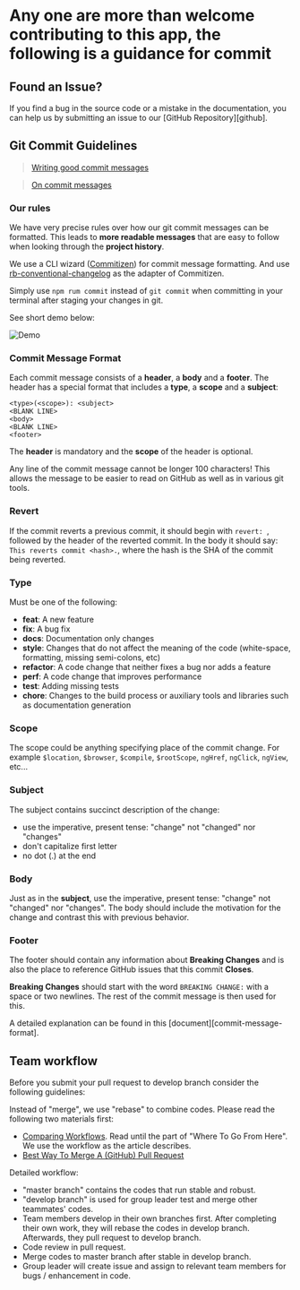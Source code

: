 # Any one are more than welcome contributing to this app, the following is a guidance for commit

## <a name="issue"></a> Found an Issue?
If you find a bug in the source code or a mistake in the documentation, you can help us by
submitting an issue to our [GitHub Repository][github]. 

## <a name="commit"></a> Git Commit Guidelines

> [Writing good commit messages](https://github.com/erlang/otp/wiki/Writing-good-commit-messages)

> [On commit messages](http://who-t.blogspot.com/2009/12/on-commit-messages.html)

### Our rules

We have very precise rules over how our git commit messages can be formatted.  This leads to **more
readable messages** that are easy to follow when looking through the **project history**.

We use a CLI wizard ([Commitizen](https://github.com/commitizen/cz-cli)) for commit message formatting. 
And use [rb-conventional-changelog](https://www.npmjs.com/package/rb-conventional-changelog) as the adapter of Commitizen. 

Simply use ` npm rum commit ` instead of ` git commit ` when committing in your terminal after staging your changes in git.

See short demo below:

![Demo](public/images/contributing/commitizen-demo.gif)

### Commit Message Format
Each commit message consists of a **header**, a **body** and a **footer**.  The header has a special
format that includes a **type**, a **scope** and a **subject**:

```
<type>(<scope>): <subject>
<BLANK LINE>
<body>
<BLANK LINE>
<footer>
```

The **header** is mandatory and the **scope** of the header is optional.

Any line of the commit message cannot be longer 100 characters! This allows the message to be easier
to read on GitHub as well as in various git tools.

### Revert
If the commit reverts a previous commit, it should begin with `revert: `, followed by the header of the reverted commit. In the body it should say: `This reverts commit <hash>.`, where the hash is the SHA of the commit being reverted.

### Type
Must be one of the following:

* **feat**: A new feature
* **fix**: A bug fix
* **docs**: Documentation only changes
* **style**: Changes that do not affect the meaning of the code (white-space, formatting, missing
  semi-colons, etc)
* **refactor**: A code change that neither fixes a bug nor adds a feature
* **perf**: A code change that improves performance
* **test**: Adding missing tests
* **chore**: Changes to the build process or auxiliary tools and libraries such as documentation
  generation

### Scope
The scope could be anything specifying place of the commit change. For example `$location`,
`$browser`, `$compile`, `$rootScope`, `ngHref`, `ngClick`, `ngView`, etc...

### Subject
The subject contains succinct description of the change:

* use the imperative, present tense: "change" not "changed" nor "changes"
* don't capitalize first letter
* no dot (.) at the end

### Body
Just as in the **subject**, use the imperative, present tense: "change" not "changed" nor "changes".
The body should include the motivation for the change and contrast this with previous behavior.

### Footer
The footer should contain any information about **Breaking Changes** and is also the place to
reference GitHub issues that this commit **Closes**.

**Breaking Changes** should start with the word `BREAKING CHANGE:` with a space or two newlines. The rest of the commit message is then used for this.

A detailed explanation can be found in this [document][commit-message-format].

## <a name="workflow"></a> Team workflow

Before you submit your pull request to develop branch consider the following guidelines:

Instead of "merge", we use "rebase" to combine codes. Please read the following two materials first:

* [Comparing Workflows](https://www.atlassian.com/git/tutorials/comparing-workflows/centralized-workflow). Read until the part of "Where To Go From Here". We use the workflow as the article describes.
* [Best Way To Merge A (GitHub) Pull Request](http://blog.differential.com/best-way-to-merge-a-github-pull-request/)

Detailed workflow:

* "master branch" contains the codes that run stable and robust.
* "develop branch" is used for group leader test and merge other teammates' codes.
* Team members develop in their own branches first. After completing their own work, they will rebase the codes in develop branch. Afterwards, they pull request to develop branch.
* Code review in pull request.
* Merge codes to master branch after stable in develop branch.
* Group leader will create issue and assign to relevant team members for bugs / enhancement in code.
